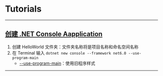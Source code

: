 # Tutorials

---
## [创建 .NET Console Aapplication](https://learn.microsoft.com/zh-cn/dotnet/core/tutorials/with-visual-studio-code?pivots=dotnet-6-0)
1. 创建 HelloWorld 文件夹：文件夹名称将是项目名称和命名空间名称
2. 在 Terminal 输入 `dotnet new console --framework net6.0 --use-program-main`
    - [--use-program-main](https://learn.microsoft.com/zh-cn/dotnet/core/tutorials/top-level-templates#use-the-old-program-style)：使用旧程序样式
---
